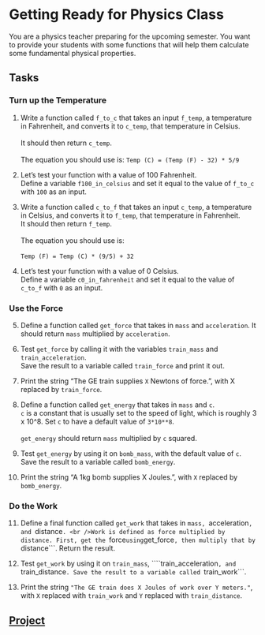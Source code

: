 # Getting Ready for Physics Class
You are a physics teacher preparing for the upcoming semester. You want to provide your students with some functions that will help them calculate some fundamental physical properties.

## Tasks

### Turn up the Temperature

1. Write a function called ```f_to_c``` that takes an input ```f_temp```, a temperature in Fahrenheit, and converts it to ```c_temp```, that temperature in Celsius.<br />
<br />It should then return ```c_temp```.<br />
<br />The equation you should use is: ```Temp (C) = (Temp (F) - 32) * 5/9```

2. Let’s test your function with a value of 100 Fahrenheit.
<br />Define a variable ```f100_in_celsius``` and set it equal to the value of ```f_to_c``` with ```100``` as an input.<br />

3. Write a function called ```c_to_f``` that takes an input ```c_temp```, a temperature in Celsius, and converts it to ```f_temp```, that temperature in Fahrenheit.
<br />It should then return ```f_temp```.<br />
<br />The equation you should use is:<br />
<br />```Temp (F) = Temp (C) * (9/5) + 32```<br />

4. Let’s test your function with a value of 0 Celsius.
<br />Define a variable ```c0_in_fahrenheit``` and set it equal to the value of ```c_to_f``` with ```0``` as an input.<br />

### Use the Force

5. Define a function called ```get_force``` that takes in ```mass``` and ```acceleration```. It should return ```mass``` multiplied by ```acceleration```.

6. Test ```get_force``` by calling it with the variables ```train_mass``` and ```train_acceleration```.
<br />Save the result to a variable called ```train_force``` and print it out.<br />

7. Print the string “The GE train supplies ```X``` Newtons of force.”, with X replaced by ```train_force```.

8. Define a function called ```get_energy``` that takes in ```mass``` and ```c```.
<br />```c``` is a constant that is usually set to the speed of light, which is roughly 3 x 10^8. Set ```c``` to have a default value of ```3*10**8```.<br />
<br />```get_energy``` should return ```mass``` multiplied by ```c``` squared.<br />

9. Test ```get_energy``` by using it on ```bomb_mass```, with the default value of ```c```. Save the result to a variable called ```bomb_energy```.

10. Print the string “A 1kg bomb supplies X Joules.”, with ```X``` replaced by ```bomb_energy```.

### Do the Work

11. Define a final function called ```get_work``` that takes in ```mass, ```acceleration```, and ```distance```.
<br />Work is defined as force multiplied by distance. First, get the ```force``` using ```get_force```, then multiply that by ```distance```. Return the result.<br />

12. Test ```get_work``` by using it on ```train_mass```, ````train_acceleration```, and ```train_distance```. Save the result to a variable called ```train_work```.

13. Print the string ```"The GE train does X Joules of work over Y meters."```, with ```X``` replaced with ```train_work``` and ```Y``` replaced with ```train_distance```.

## [Project](answer.py)
